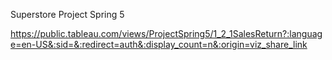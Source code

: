 Superstore Project Spring 5

https://public.tableau.com/views/ProjectSpring5/1_2_1SalesReturn?:language=en-US&:sid=&:redirect=auth&:display_count=n&:origin=viz_share_link